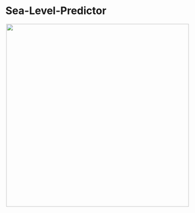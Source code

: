 # Sea-Level-Predictor

<div align="center">
  <img src="https://user-images.githubusercontent.com/102380417/178575283-0e2641ca-f0db-4ccf-b2cd-e2c219a01510.png" width="500px" />
</div>
